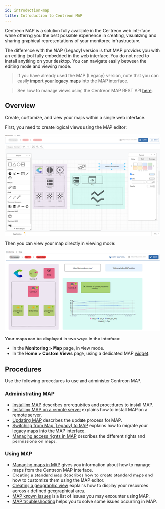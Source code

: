 ```yaml
---
id: introduction-map
title: Introduction to Centreon MAP
---
```


Centreon MAP is a solution fully available in the Centreon web interface while offering you the best possible experience in creating, visualizing and sharing graphical representations of your monitored infrastructure.

The difference with the MAP (Legacy) version is that MAP provides you with an editing tool fully embedded in the web interface. You do not need to install anything on your desktop. You can navigate easily between the editing mode and viewing mode.

> If you have already used the MAP (Legacy) version, note that you can easily [import your legacy maps](import-into-map-web.md#importing-legacy-maps-into-map) into the MAP interface.

> See how to manage views using the Centreon MAP REST API [here](https://docs-api.centreon.com/api/centreon-map/23.10/).

## Overview

Create, customize, and view your maps within a single web interface.

First, you need to create logical views using the MAP editor:

![image](../assets/graph-views/ng/map-web-editor-view.png)

Then you can view your map directly in viewing mode:

![image](../assets/graph-views/ng/map-web-global-view.png)

Your maps can be displayed in two ways in the interface:
- In the **Monitoring > Map** page, in view mode.
- In the **Home > Custom Views** page, using a dedicated MAP [widget](../alerts-notifications/custom-views.md).

## Procedures

Use the following procedures to use and administer Centreon MAP.

### Administrating MAP
  - [Installing MAP](map-web-install.md) describes prerequisites and procedures to install MAP.
  - [Installing MAP on a remote server](map-web-install-remote.md) explains how to install MAP on a remote server.
  - [Updating MAP](map-web-update.md) describes the update process for MAP.
  - [Switching from Map (Legacy) to MAP](import-into-map-web.md) explains how to migrate your legacy maps into the MAP interface.
  - [Managing access rights in MAP](map-web-manage.md) describes the different rights and permissions on maps.
  
### Using MAP
  - [Managing maps in MAP](map-web-manage.md) gives you information about how to manage maps from the Centreon MAP interface.
  - [Creating a standard map](map-web-create-standard-map.md) describes how to create standard maps and how to customize them using the MAP editor.
  - [Creating a geographic view](map-web-create-geoview.md) explains how to display your resources across a defined geographical area.
  - [MAP known issues](map-web-known-issues.md) is a list of issues you may encounter using MAP.
  - [MAP troubleshooting](map-web-troubleshooting.md) helps you to solve some issues occurring in MAP.
